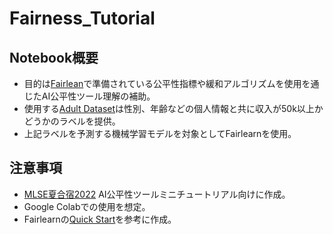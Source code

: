 # Fairness_Tutorial
## Notebook概要
- 目的は[Fairlean](https://fairlearn.org/main/quickstart.html#)で準備されている公平性指標や緩和アルゴリズムを使用を通じたAI公平性ツール理解の補助。
- 使用する[Adult Dataset](https://archive.ics.uci.edu/ml/datasets/adult)は性別、年齢などの個人情報と共に収入が50k以上かどうかのラベルを提供。
- 上記ラベルを予測する機械学習モデルを対象としてFairlearnを使用。

## 注意事項
- [MLSE夏合宿2022](https://sites.google.com/view/sig-mlse/%E6%B4%BB%E5%8B%95%E4%BA%88%E5%AE%9A/%E5%A4%8F%E5%90%88%E5%AE%BF2022)
AI公平性ツールミニチュートリアル向けに作成。
- Google Colabでの使用を想定。
- Fairlearnの[Quick Start](https://fairlearn.org/main/quickstart.html#)を参考に作成。
